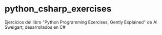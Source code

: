 # python_csharp_exercises
Ejercicios del libro "Python Programming Exercises, Gently Explained" de Al Sweigart, desarrollados en C# 
